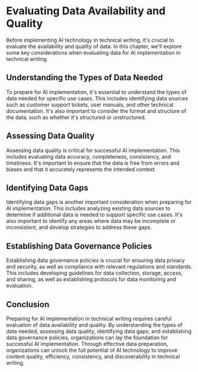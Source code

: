 Evaluating Data Availability and Quality
=========================================================================================================

Before implementing AI technology in technical writing, it's crucial to evaluate the availability and quality of data. In this chapter, we'll explore some key considerations when evaluating data for AI implementation in technical writing.

Understanding the Types of Data Needed
--------------------------------------

To prepare for AI implementation, it's essential to understand the types of data needed for specific use cases. This includes identifying data sources such as customer support tickets, user manuals, and other technical documentation. It's also important to consider the format and structure of the data, such as whether it's structured or unstructured.

Assessing Data Quality
----------------------

Assessing data quality is critical for successful AI implementation. This includes evaluating data accuracy, completeness, consistency, and timeliness. It's important to ensure that the data is free from errors and biases and that it accurately represents the intended context.

Identifying Data Gaps
---------------------

Identifying data gaps is another important consideration when preparing for AI implementation. This includes analyzing existing data sources to determine if additional data is needed to support specific use cases. It's also important to identify any areas where data may be incomplete or inconsistent, and develop strategies to address these gaps.

Establishing Data Governance Policies
-------------------------------------

Establishing data governance policies is crucial for ensuring data privacy and security, as well as compliance with relevant regulations and standards. This includes developing guidelines for data collection, storage, access, and sharing, as well as establishing protocols for data monitoring and evaluation.

Conclusion
----------

Preparing for AI implementation in technical writing requires careful evaluation of data availability and quality. By understanding the types of data needed, assessing data quality, identifying data gaps, and establishing data governance policies, organizations can lay the foundation for successful AI implementation. Through effective data preparation, organizations can unlock the full potential of AI technology to improve content quality, efficiency, consistency, and discoverability in technical writing.
